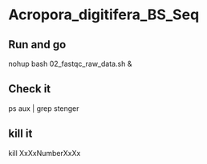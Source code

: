 # Acropora_digitifera_BS_Seq

## Run and go
nohup bash 02_fastqc_raw_data.sh &

## Check it
ps aux | grep stenger

## kill it
kill XxXxNumberXxXx

